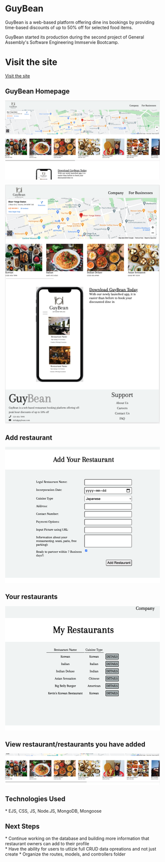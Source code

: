 
<h1>GuyBean</h1>

GuyBean is a web-based platform offering dine ins bookings by providing time-based discounts of up to 50% off for selected food items.

GuyBean started its production during the second project of General Assembly's Software Engineering Immservie Bootcamp. 

<h1>Visit the site</h1>

[Visit the site](https://guybean-prototype.herokuapp.com/users/)

<h2>GuyBean Homepage</h2>

![Homepage](/public/images/homepage.png)

![Homepage2](public/images/Homepage2.png)


<h2>Add restaurant</h2>

![Add restaurant](public/images/addRestaurant.png)

<h2>Your restaurants</h2>

![Your restaurants](public/images/myRestaurants.png)

<h2>View restaurant/restaurants you have added</h2>

![List of restaurants](public/images/restaurantList.png)


<h2>Technologies Used</h2>
* EJS, CSS, JS, Node.JS, MongoDB, Mongoose

<h2>Next Steps</h2>
* Continue working on the database and building more information that restaurant owners can add to their profile<br>
* Have the ability for users to utlizie full CRUD data opreations and not just create
* Organize the routes, models, and controllers folder
